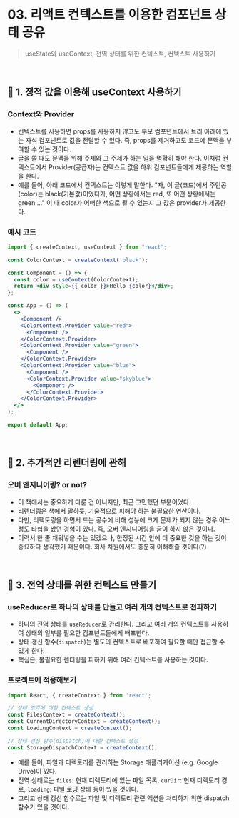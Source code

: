 # 03. 리액트 컨텍스트를 이용한 컴포넌트 상태 공유

> useState와 useContext, 전역 상태를 위한 컨텍스트, 컨텍스트 사용하기

<br/>

## 🔖 1. 정적 값을 이용해 useContext 사용하기

### Context와 Provider

- 컨텍스트를 사용하면 props를 사용하지 않고도 부모 컴포넌트에서 트리 아래에 있는 자식 컴포넌트로 값을 전달할 수 있다. 즉, props를 제거하고도 코드에 문맥을 부여할 수 있는 것이다.
- 글을 쓸 때도 문맥을 위해 주제와 그 주제가 하는 일을 명확히 해야 한다. 이처럼 컨텍스트에서 Provider(공급자)는 컨텍스트 값을 하위 컴포넌트들에게 제공하는 역할을 한다.
- 예를 들어, 아래 코드에서 컨텍스트는 이렇게 말한다. "자, 이 글(코드)에서 주인공(color)는 black(기본값)이었다가, 어떤 상황에서는 red, 또 어떤 상황에서는 green...." 이 때 color가 어떠한 색으로 될 수 있는지 그 값은 provider가 제공한다.

### 예시 코드

```jsx
import { createContext, useContext } from "react";

const ColorContext = createContext('black');

const Component = () => {
  const color = useContext(ColorContext);
  return <div style={{ color }}>Hello {color}</div>;
};

const App = () => (
  <>
    <Component />
    <ColorContext.Provider value="red">
      <Component />
    </ColorContext.Provider>
    <ColorContext.Provider value="green">
      <Component />
    </ColorContext.Provider>
    <ColorContext.Provider value="blue">
      <Component />
      <ColorContext.Provider value="skyblue">
        <Component />
      </ColorContext.Provider>
    </ColorContext.Provider>
  </>
);

export default App;
```

<br/>

## 🔖 2. 추가적인 리렌더링에 관해

### 오버 엔지니어링? or not?

- 이 책에서는 중요하게 다룬 건 아니지만, 최근 고민했던 부분이었다.
- 리렌더링은 책에서 말하듯, 기술적으로 피해야 하는 불필요한 연산이다.
- 다만, 리팩토링을 하면서 드는 공수에 비해 성능에 크게 문제가 되지 않는 경우 어느정도 타협을 봤던 경험이 있다. 즉, 오버 엔지니어링을 굳이 하지 않은 것이다.
- 이력서 한 줄 채워넣을 수는 있겠으나, 한정된 시간 안에 더 중요한 것을 하는 것이 중요하다 생각했기 때문이다. 회사 차원에서도 충분히 이해해줄 것이다(?)

<br/>

## 🔖 3. 전역 상태를 위한 컨텍스트 만들기

### useReducer로 하나의 상태를 만들고 여러 개의 컨텍스트로 전파하기

- 하나의 전역 상태를 `useReducer`로 관리한다. 그리고 여러 개의 컨텍스트를 사용하여 상태의 일부를 필요한 컴포넌트들에게 배포한다.
- 상태 갱신 함수(`dispatch`)는 별도의 컨텍스트로 배포하여 필요할 때만 접근할 수 있게 한다.
- 핵심은, 불필요한 렌더링을 피하기 위해 여러 컨텍스트를 사용하는 것이다.

### 프로젝트에 적용해보기

```jsx
import React, { createContext } from 'react';

// 상태 조각에 대한 컨텍스트 생성
const FilesContext = createContext();
const CurrentDirectoryContext = createContext();
const LoadingContext = createContext();

// 상태 갱신 함수(dispatch)에 대한 컨텍스트 생성
const StorageDispatchContext = createContext();
```

- 예를 들어, 파일과 디렉토리를 관리하는 Storage 애플리케이션 (e.g. Google Drive)이 있다.
- 전역 상태로는 `files`: 현재 디렉토리에 있는 파일 목록, `curDir`: 현재 디렉토리 경로, `loading`: 파일 로딩 상태 등이 있을 것이다.
- 그리고 상태 갱신 함수로는 파일 및 디렉토리 관련 액션을 처리하기 위한 dispatch 함수가 있을 것이다.
